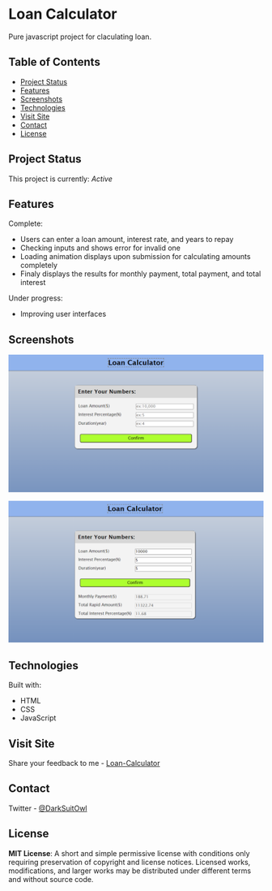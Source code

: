 # Loan Calculator

Pure javascript project for claculating loan.


## Table of Contents
* [Project Status](#project-status)
* [Features](#features)
* [Screenshots](#screenshots)
* [Technologies](#technologies)
* [Visit Site]([#visit-site)
* [Contact](#contact)
* [License](#license)


## Project Status
This project is currently: _Active_



## Features
Complete:
* Users can enter a loan amount, interest rate, and years to repay
* Checking inputs and shows error for invalid one
* Loading animation displays upon submission for calculating amounts completely
* Finaly displays the results for monthly payment, total payment, and total interest


Under progress:
* Improving user interfaces


## Screenshots
![Screenshot of Loan Calculator](./images/first-view.png)

![Screenshot of Loading Animation](./images/final-view.png)


## Technologies
Built with:
* HTML
* CSS
* JavaScript


## Visit Site
Share your feedback to me - [Loan-Calculator](https://jaywalk1414.github.io/js-loan-calculator/)


## Contact
Twitter - [@DarkSuitOwl](https://twitter.com/DarkSuitOwl)




## License
**MIT License**: 
A short and simple permissive license with conditions only requiring preservation of copyright and license notices. Licensed works, modifications, and larger works may be distributed under different terms and without source code.

  
